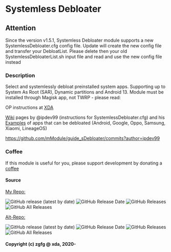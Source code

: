 # Systemless Debloater

## Attention
Since the version v1.5.1, Systemless Debloater module supports a new SystemlessDebloater.cfg config file. Update will create the new config file and transfer your DebloatList. Please delete then your old SystemlessDebloaterList.sh input file and read and use the new config file instead

### Description
Select and systemlessly debloat preinstalled system apps. Supporting up to System As Root (SAR), Dynamic partitions and Android 13. Module must be installed through Magisk app, not TWRP - please read:

OP instructions at [XDA](https://forum.xda-developers.com/mi-9t/how-to/magisk-module-systemless-debloater-t4180083)

[Wiki](https://github.com/mModule/guide_sDebloater/wiki/ConfigScript) pages by @ipdev99 (instructions for SystemlessDebloater.cfg) and his [Examples](https://github.com/mModule/guide_sDebloater/wiki/CommunityList) of apps that can be debloated (Android, Google, Oppo, Samsung, Xiaomi, LineageOS)

https://github.com/mModule/guide_sDebloater/commits?author=ipdev99

### Coffee
If this module is useful for you, please support development by donating a [coffee](https://www.paypal.me/ipenzar)

#### Source

[My Repo:](https://github.com/zgfg/SystemlessDebloater)

![GitHub release (latest by date)](https://img.shields.io/github/v/release/zgfg/SystemlessDebloater?label=Release&style=plastic) ![GitHub Release Date](https://img.shields.io/github/release-date/zgfg/SystemlessDebloater?label=Release%20Date&style=plastic)
![GitHub Releases](https://img.shields.io/github/downloads/zgfg/SystemlessDebloater/latest/total?label=Downloads%20%28Latest%20Release%29&style=plastic)
![GitHub All Releases](https://img.shields.io/github/downloads/zgfg/SystemlessDebloater/total?label=Total%20Downloads%20%28All%20Releases%29&style=plastic)

[Alt-Repo:](https://github.com/Magisk-Modules-Alt-Repo/SystemlessDebloater)

![GitHub release (latest by date)](https://img.shields.io/github/v/release/Magisk-Modules-Alt-Repo/SystemlessDebloater?label=Release&style=plastic) ![GitHub Release Date](https://img.shields.io/github/release-date/Magisk-Modules-Alt-Repo/SystemlessDebloater?label=Release%20Date&style=plastic)
![GitHub Releases](https://img.shields.io/github/downloads/Magisk-Modules-Alt-Repo/SystemlessDebloater/latest/total?label=Downloads%20%28Latest%20Release%29&style=plastic)
![GitHub All Releases](https://img.shields.io/github/downloads/Magisk-Modules-Alt-Repo/SystemlessDebloater/total?label=Total%20Downloads%20%28All%20Releases%29&style=plastic)

#### Copyright (c) zgfg @ xda, 2020-

